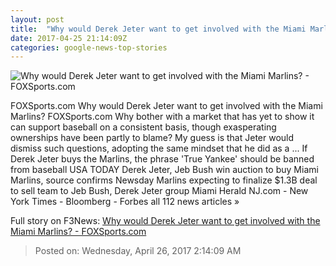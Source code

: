 ```yaml
---
layout: post
title:  "Why would Derek Jeter want to get involved with the Miami Marlins? - FOXSports.com"
date: 2017-04-25 21:14:09Z
categories: google-news-top-stories
---
```


![Why would Derek Jeter want to get involved with the Miami Marlins? - FOXSports.com](http://b.fssta.com/uploads/2017/04/042617-mlb-derekjeter2-pi.vresize.1200.630.high.0.jpg)

FOXSports.com Why would Derek Jeter want to get involved with the Miami Marlins? FOXSports.com Why bother with a market that has yet to show it can support baseball on a consistent basis, though exasperating ownerships have been partly to blame? My guess is that Jeter would dismiss such questions, adopting the same mindset that he did as a ... If Derek Jeter buys the Marlins, the phrase 'True Yankee' should be banned from baseball USA TODAY Derek Jeter, Jeb Bush win auction to buy Miami Marlins, source confirms Newsday Marlins expecting to finalize $1.3B deal to sell team to Jeb Bush, Derek Jeter group Miami Herald NJ.com - New York Times - Bloomberg - Forbes all 112 news articles »


Full story on F3News: [Why would Derek Jeter want to get involved with the Miami Marlins? - FOXSports.com](http://www.f3nws.com/n/MNBxTB)

> Posted on: Wednesday, April 26, 2017 2:14:09 AM
